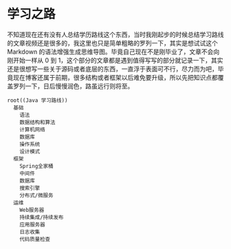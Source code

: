 # 学习之路

不知道现在还有没有人总结学历路线这个东西，当时我刚起步的时候总结学习路线的文章视频还是很多的，我这里也只是简单粗略的罗列一下，其实是想试试这个 Markdown 的语法增强生成思维导图。毕竟自己现在不是刚毕业了，文章不会向刚开始一样从 0 到 1，这个部分的文章都是遇到值得写写的部分就记录一下，其实还是很想写一些关于源码或者底层的东西，一直浮于表面可不行，尽力而为吧，毕竟现在博客还属于前期，很多结构或者框架以后难免要升级，所以先把知识点都覆盖罗列一下，日后慢慢润色，路虽远行则将至。

```mindmap
root((Java 学习路线))
  基础
    语法
    数据结构和算法
    计算机网络
    数据库
    操作系统
    设计模式
  框架
    Spring全家桶
    中间件
    数据库
    搜索引擎
    分布式/微服务
  运维
    Web服务器
    持续集成/持续发布
    应用服务器
    日志收集
    代码质量检查
```
